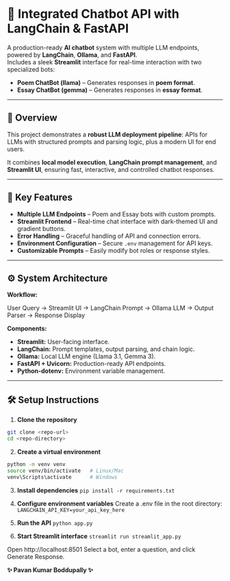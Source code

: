 # 🤖 Integrated Chatbot API with LangChain & FastAPI

A production-ready **AI chatbot** system with multiple LLM endpoints, powered by **LangChain**, **Ollama**, and **FastAPI**.  
Includes a sleek **Streamlit** interface for real-time interaction with two specialized bots:  

- **Poem ChatBot (llama)** – Generates responses in **poem format**.  
- **Essay ChatBot (gemma)** – Generates responses in **essay format**.  

---

## 🚀 Overview

This project demonstrates a **robust LLM deployment pipeline**: APIs for LLMs with structured prompts and parsing logic, plus a modern UI for end users.  

It combines **local model execution**, **LangChain prompt management**, and **Streamlit UI**, ensuring fast, interactive, and controlled chatbot responses.

---

## 🧠 Key Features

- **Multiple LLM Endpoints** – Poem and Essay bots with custom prompts.  
- **Streamlit Frontend** – Real-time chat interface with dark-themed UI and gradient buttons.  
- **Error Handling** – Graceful handling of API and connection errors.  
- **Environment Configuration** – Secure `.env` management for API keys.  
- **Customizable Prompts** – Easily modify bot roles or response styles.

---

## ⚙️ System Architecture

**Workflow:**  

User Query → Streamlit UI → LangChain Prompt → Ollama LLM → Output Parser → Response Display  

**Components:**

- **Streamlit:** User-facing interface.  
- **LangChain:** Prompt templates, output parsing, and chain logic.  
- **Ollama:** Local LLM engine (Llama 3.1, Gemma 3).  
- **FastAPI + Uvicorn:** Production-ready API endpoints.  
- **Python-dotenv:** Environment variable management.

---

## 🛠️ Setup Instructions

1. **Clone the repository**  
```bash
git clone <repo-url>
cd <repo-directory>
```
2. **Create a virtual environment** 
```bash
python -m venv venv
source venv/bin/activate   # Linux/Mac
venv\Scripts\activate      # Windows
```

3. **Install dependencies**
```pip install -r requirements.txt```

4. **Configure environment variables**
Create a .env file in the root directory:
```LANGCHAIN_API_KEY=your_api_key_here```

5. **Run the API**
```python app.py```

6. **Start Streamlit interface**
```streamlit run streamlit_app.py```

Open http://localhost:8501
Select a bot, enter a question, and click Generate Response.

**✨ Pavan Kumar Boddupally ✨**
